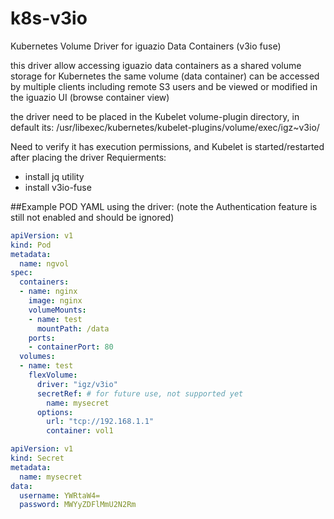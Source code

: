 # k8s-v3io
Kubernetes Volume Driver for iguazio Data Containers (v3io fuse) 

this driver allow accessing iguazio data containers as a shared volume storage for Kubernetes 
the same volume (data container) can be accessed by multiple clients including remote S3 users
and be viewed or modified in the iguazio UI (browse container view) 

the driver need to be placed in the Kubelet volume-plugin directory, in default its:
  /usr/libexec/kubernetes/kubelet-plugins/volume/exec/igz~v3io/
  
Need to verify it has execution permissions, and Kubelet is started/restarted after placing the driver 
Requierments:  
 - install jq utility 
 - install v3io-fuse 

##Example POD YAML using the driver:
(note the Authentication feature is still not enabled and should be ignored) 

```yaml
apiVersion: v1
kind: Pod
metadata:
  name: ngvol
spec:
  containers:
  - name: nginx
    image: nginx
    volumeMounts:
    - name: test
      mountPath: /data
    ports:
    - containerPort: 80
  volumes:
  - name: test
    flexVolume:
      driver: "igz/v3io"
      secretRef: # for future use, not supported yet 
        name: mysecret
      options:
        url: "tcp://192.168.1.1"
        container: vol1

apiVersion: v1
kind: Secret
metadata:
  name: mysecret
data:
  username: YWRtaW4=
  password: MWYyZDFlMmU2N2Rm
```

